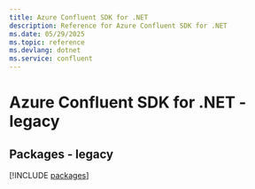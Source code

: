 ```yaml
---
title: Azure Confluent SDK for .NET
description: Reference for Azure Confluent SDK for .NET
ms.date: 05/29/2025
ms.topic: reference
ms.devlang: dotnet
ms.service: confluent
---
```

# Azure Confluent SDK for .NET - legacy
## Packages - legacy
[!INCLUDE [packages](confluent-index.md)]